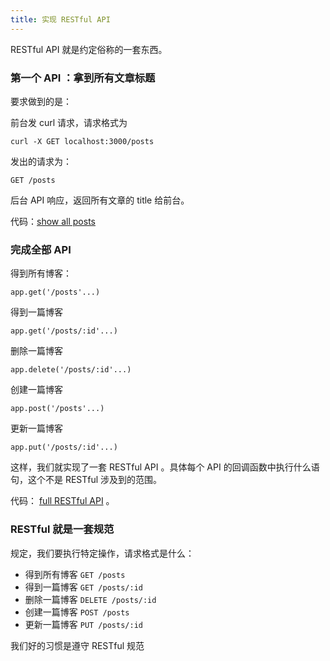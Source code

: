 ```yaml
---
title: 实现 RESTful API
---
```


RESTful API 就是约定俗称的一套东西。

### 第一个 API ：拿到所有文章标题

要求做到的是：

前台发 curl 请求，请求格式为

```
curl -X GET localhost:3000/posts
```

发出的请求为：

```
GET /posts
```

后台 API 响应，返回所有文章的 title 给前台。

代码：[show all posts](https://github.com/happypeter/sleep-write/commit/018df2901327a47f2674e6f33b8aa28567e4b0ed)

### 完成全部 API

得到所有博客：

```
app.get('/posts'...)
```

得到一篇博客

```
app.get('/posts/:id'...)
```


删除一篇博客

```
app.delete('/posts/:id'...)
```

创建一篇博客

```
app.post('/posts'...)
```

更新一篇博客

```
app.put('/posts/:id'...)
```

这样，我们就实现了一套 RESTful API 。具体每个 API 的回调函数中执行什么语句，这个不是
RESTful 涉及到的范围。

代码： [full RESTful API](https://github.com/happypeter/sleep-write/commit/81826dec2b547f39abcb2049800ca613ccc0b3d5) 。

### RESTful 就是一套规范

规定，我们要执行特定操作，请求格式是什么：

- 得到所有博客 `GET /posts`
- 得到一篇博客 `GET /posts/:id`
- 删除一篇博客 `DELETE /posts/:id`
- 创建一篇博客 `POST /posts`
- 更新一篇博客 `PUT /posts/:id`

我们好的习惯是遵守 RESTful 规范

